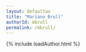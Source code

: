 ```yaml
---
layout: defaultau
title: "Mariano Brull"
authorId: mbrull
permalink: /mbrull/
---
```

{% include loadAuthor.html %}
<script>
    $(document).ready(function(){
        showAuthorBio('{{ page.authorId }}');
   });
</script>